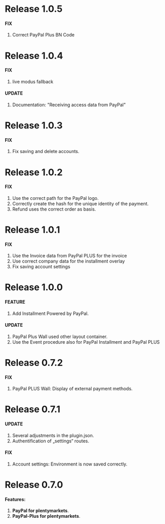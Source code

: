 # Release 1.0.5

#### FIX
1. Correct PayPal Plus BN Code

# Release 1.0.4

#### FIX
1. live modus fallback 

#### UPDATE
1. Documentation: "Receiving access data from PayPal" 

# Release 1.0.3

#### FIX
1. Fix saving and delete accounts.

# Release 1.0.2

#### FIX
1. Use the correct path for the PayPal logo.
2. Correctly create the hash for the unique identity of the payment.
3. Refund uses the correct order as basis.

# Release 1.0.1

#### FIX
1. Use the Invoice data from PayPal PLUS for the invoice
2. Use correct company data for the installment overlay
3. Fix saving account settings

# Release 1.0.0

#### FEATURE
1. Add Installment Powered by PayPal.

#### UPDATE
1. PayPal Plus Wall used other layout container.
2. Use the Event procedure also for PayPal Installment and PayPal PLUS

# Release 0.7.2

#### FIX
1. PayPal PLUS Wall: Display of external payment methods.

# Release 0.7.1

#### UPDATE
1. Several adjustments in the plugin.json.
2. Authentification of „settings“ routes.

#### FIX
1. Account settings: Environment is now saved correctly.

# Release 0.7.0

#### Features:
  
1. **PayPal for plentymarkets**.
2. **PayPal-Plus for plentymarkets**.